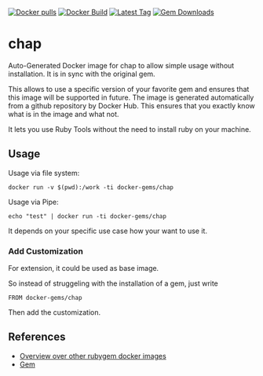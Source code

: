 [![Docker pulls](https://img.shields.io/docker/pulls/rubygem/chap.svg)](https://hub.docker.com/r/rubygem/chap/)
[![Docker Build](https://img.shields.io/docker/automated/rubygem/chap.svg)](https://hub.docker.com/r/rubygem/chap/)
[![Latest Tag](https://img.shields.io/github/tag/docker-rubygem/chap.svg)](https://hub.docker.com/r/rubygem/chap/)
[![Gem Downloads](https://img.shields.io/gem/dt/chap.svg)](https://rubygems.org/gems/chap/)
# chap

Auto-Generated Docker image for chap to allow simple usage without installation.
It is in sync with the original gem.

This allows to use a specific version of your favorite gem and ensures that this image will be supported in future.
The image is generated automatically from a github repository by Docker Hub.
This ensures that you exactly know what is in the image and what not.

It lets you use Ruby Tools without the need to install ruby on your machine.

## Usage

Usage via file system:

`docker run -v $(pwd):/work -ti docker-gems/chap`

Usage via Pipe:

`echo "test" | docker run -ti docker-gems/chap`

It depends on your specific use case how your want to use it.

### Add Customization

For extension, it could be used as base image.

So instead of struggeling with the installation of a gem, just write

`FROM docker-gems/chap`

Then add the customization.

## References

 - [Overview over other rubygem docker images](https://github.com/thinkbot/docker-rubygem)
 - [Gem](https://rubygems.org/gems/chap/)
